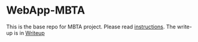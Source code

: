 # WebApp-MBTA
This is the base repo for MBTA project. Please read [instructions](instructions.md).
The write-up is in [Writeup](Writeup.md)